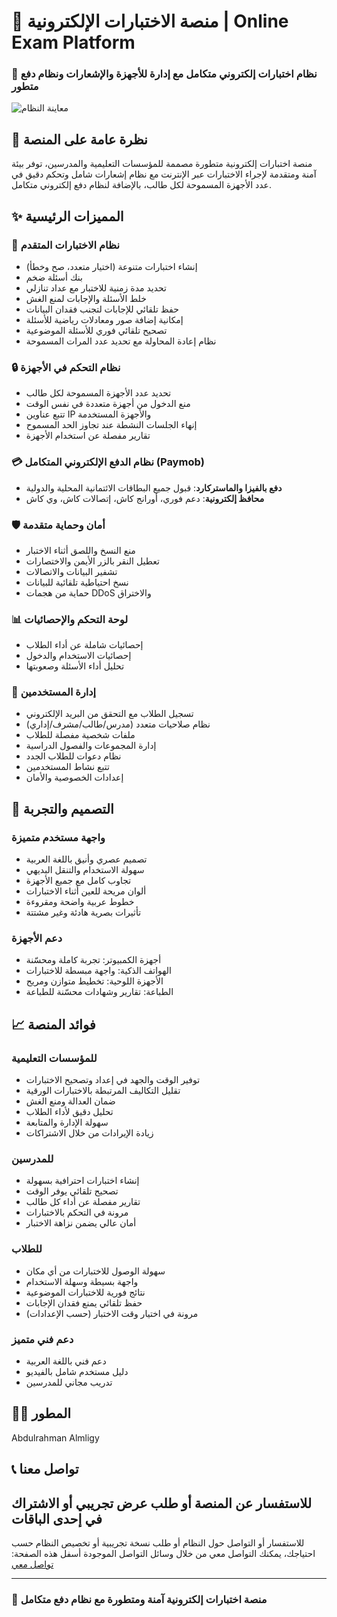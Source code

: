 # 📝 منصة الاختبارات الإلكترونية | Online Exam Platform

### 🎯 نظام اختبارات إلكتروني متكامل مع إدارة للأجهزة والإشعارات ونظام دفع متطور
![معاينة النظام](https://aldhihaexams.com/onlinevi.gif)

## 🌟 نظرة عامة على المنصة

منصة اختبارات إلكترونية متطورة مصممة للمؤسسات التعليمية والمدرسين، توفر بيئة آمنة ومتقدمة لإجراء الاختبارات عبر الإنترنت مع نظام إشعارات شامل وتحكم دقيق في عدد الأجهزة المسموحة لكل طالب، بالإضافة لنظام دفع إلكتروني متكامل.

## ✨ المميزات الرئيسية

### 📝 نظام الاختبارات المتقدم
- إنشاء اختبارات متنوعة (اختيار متعدد، صح وخطأ)
- بنك أسئلة ضخم 
- تحديد مدة زمنية للاختبار مع عداد تنازلي
- خلط الأسئلة والإجابات لمنع الغش
- حفظ تلقائي للإجابات لتجنب فقدان البيانات
- إمكانية إضافة صور ومعادلات رياضية للأسئلة
- تصحيح تلقائي فوري للأسئلة الموضوعية
- نظام إعادة المحاولة مع تحديد عدد المرات المسموحة

### 🔒 نظام التحكم في الأجهزة
- تحديد عدد الأجهزة المسموحة لكل طالب
- منع الدخول من أجهزة متعددة في نفس الوقت
- تتبع عناوين IP والأجهزة المستخدمة
- إنهاء الجلسات النشطة عند تجاوز الحد المسموح
- تقارير مفصلة عن استخدام الأجهزة

### 💳 نظام الدفع الإلكتروني المتكامل (Paymob)
- **دفع بالفيزا والماستركارد**: قبول جميع البطاقات الائتمانية المحلية والدولية
- **محافظ إلكترونية**: دعم فوري، أورانج كاش، إتصالات كاش، وي كاش


### 🛡️ أمان وحماية متقدمة
- منع النسخ واللصق أثناء الاختبار
- تعطيل النقر بالزر الأيمن والاختصارات
- تشفير البيانات والاتصالات
- نسخ احتياطية تلقائية للبيانات
- حماية من هجمات DDoS والاختراق

### 📊 لوحة التحكم والإحصائيات
- إحصائيات شاملة عن أداء الطلاب
- إحصائيات الاستخدام والدخول
- تحليل أداء الأسئلة وصعوبتها

### 👥 إدارة المستخدمين
- تسجيل الطلاب مع التحقق من البريد الإلكتروني
- نظام صلاحيات متعدد (مدرس/طالب/مشرف/إداري)
- ملفات شخصية مفصلة للطلاب
- إدارة المجموعات والفصول الدراسية
- نظام دعوات للطلاب الجدد
- تتبع نشاط المستخدمين
- إعدادات الخصوصية والأمان


## 🎨 التصميم والتجربة

### واجهة مستخدم متميزة
- تصميم عصري وأنيق باللغة العربية
- سهولة الاستخدام والتنقل البديهي
- تجاوب كامل مع جميع الأجهزة
- ألوان مريحة للعين أثناء الاختبارات
- خطوط عربية واضحة ومقروءة
- تأثيرات بصرية هادئة وغير مشتتة

### دعم الأجهزة
- أجهزة الكمبيوتر: تجربة كاملة ومحسّنة
- الهواتف الذكية: واجهة مبسطة للاختبارات
- الأجهزة اللوحية: تخطيط متوازن ومريح
- الطباعة: تقارير وشهادات محسّنة للطباعة

## 📈 فوائد المنصة

### للمؤسسات التعليمية
- توفير الوقت والجهد في إعداد وتصحيح الاختبارات
- تقليل التكاليف المرتبطة بالاختبارات الورقية
- ضمان العدالة ومنع الغش
- تحليل دقيق لأداء الطلاب
- سهولة الإدارة والمتابعة
- زيادة الإيرادات من خلال الاشتراكات

### للمدرسين
- إنشاء اختبارات احترافية بسهولة
- تصحيح تلقائي يوفر الوقت
- تقارير مفصلة عن أداء كل طالب
- مرونة في التحكم بالاختبارات
- أمان عالي يضمن نزاهة الاختبار

### للطلاب
- سهولة الوصول للاختبارات من أي مكان
- واجهة بسيطة وسهلة الاستخدام
- نتائج فورية للاختبارات الموضوعية
- حفظ تلقائي يمنع فقدان الإجابات
- مرونة في اختيار وقت الاختبار (حسب الإعدادات)


### دعم فني متميز
- دعم فني باللغة العربية
- دليل مستخدم شامل بالفيديو
- تدريب مجاني للمدرسين

## 👨‍💻 المطور

Abdulrahman Almligy
## 📞 تواصل معنا

للاستفسار عن المنصة أو طلب عرض تجريبي أو الاشتراك في إحدى الباقات 
---

للاستفسار أو التواصل حول النظام أو طلب نسخة تجريبية أو تخصيص النظام حسب احتياجك، يمكنك التواصل معي من خلال وسائل التواصل الموجودة أسفل هذه الصفحة:   [تواصل معي ](https://aldhihaexams.com/Almligy.php)

---



### 🌟 منصة اختبارات إلكترونية آمنة ومتطورة مع نظام دفع متكامل


